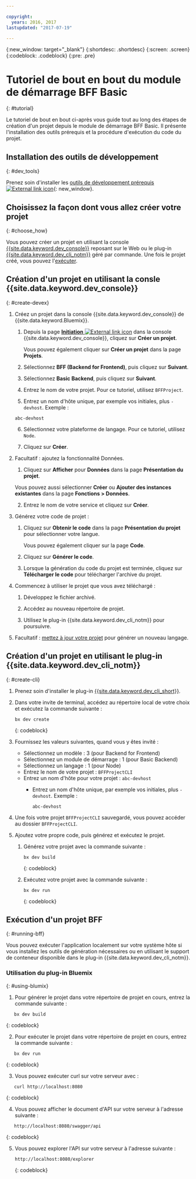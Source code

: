 ```yaml
---

copyright:
  years: 2016, 2017
lastupdated: "2017-07-19"

---
```

{:new_window: target="_blank"}
{:shortdesc: .shortdesc}
{:screen: .screen}
{:codeblock: .codeblock}
{:pre: .pre}

# Tutoriel de bout en bout du module de démarrage BFF Basic 
{: #tutorial}

Le tutoriel de bout en bout ci-après vous guide tout au long des étapes de
création d'un projet
depuis le module de démarrage BFF Basic. Il présente l'installation des
outils prérequis et la procédure d'exécution du code du projet.



## Installation des outils de développement
{: #dev_tools}

Prenez soin d'installer les [outils de développement prérequis![External link icon](../icons/launch-glyph.svg "External link icon")](get_code.html#prereq-dev-tools){: new_window}.


## Choisissez la façon dont vous allez créer votre projet 
{: #choose_how}

Vous pouvez créer un projet en utilisant la console [{{site.data.keyword.dev_console}}](#create-devex) reposant sur
le Web ou le plug-in [{{site.data.keyword.dev_cli_notm}}](#create-cli) géré par
commande. Une fois le projet créé, vous pouvez l'[exécuter](#running-bff).


## Création d'un projet en utilisant la consle {{site.data.keyword.dev_console}}
{: #create-devex}

1. Créez un projet dans la console {{site.data.keyword.dev_console}} de {{site.data.keyword.Bluemix}}.

	1. Depuis la page
[**Initiation** ![External link icon](../icons/launch-glyph.svg "External link icon")](https://console.ng.bluemix.net/developer/getting-started/) dans la console {{site.data.keyword.dev_console}}, cliquez sur **Créer un projet**.

		Vous pouvez également cliquer sur **Créer un projet** dans
la page **Projets**. 

	2. Sélectionnez **BFF (Backend for Frontend)**, puis cliquez
sur **Suivant**.

	3. Sélectionnez **Basic Backend**, puis cliquez sur
**Suivant**.

	4. Entrez le nom de votre projet. Pour ce tutoriel, utilisez `BFFProject`.   

	5. Entrez un nom d'hôte unique, par exemple vos initiales, plus `-devhost`. Exemple :
	
	 ```
	 abc-devhost
	 ``` 

	6. Sélectionnez votre plateforme de langage. Pour ce tutoriel, utilisez `Node`.
   
	7. Cliquez sur **Créer**.

2. Facultatif : ajoutez la fonctionnalité Données.

	1. Cliquez sur **Afficher** pour
**Données** dans la page **Présentation du projet**.

      Vous pouvez aussi sélectionner **Créer** ou
**Ajouter des instances existantes** dans la page
**Fonctions > Données**.


   2. Entrez le nom de votre service et cliquez sur
**Créer**.

3. Générez votre code de projet :

	1. Cliquez sur **Obtenir le code** dans la page
**Présentation du projet** pour sélectionner votre langue.

   
		Vous pouvez également cliquer sur la page **Code**.
      
	2. Cliquez sur **Générer le code**.
   
	3. Lorsque la génération du code du projet est terminée, cliquez sur **Télécharger le code** pour télécharger l'archive du projet.

4. Commencez à utiliser le projet que vous avez téléchargé :

	1. Développez le fichier archivé.
	
	2. Accédez au nouveau répertoire de projet.
	
	3. Utilisez le plug-in {{site.data.keyword.dev_cli_notm}} pour poursuivre.

5. Facultatif : [mettez à jour votre projet](project_overview_page.html#update_language) pour générer un nouveau langage.


## Création d'un projet en utilisant le plug-in {{site.data.keyword.dev_cli_notm}}
{: #create-cli}

1. Prenez soin d'installer le plug-in [{{site.data.keyword.dev_cli_short}}](dev_cli.html).

2. Dans votre invite de terminal, accédez au répertoire local de votre choix et exécutez la commande suivante :
  
	```
	bx dev create
	```
	{: codeblock}
	
3. Fournissez les valeurs suivantes, quand vous y êtes invité :

	* Sélectionnez un modèle : 3 (pour Backend for Frontend)
	* Sélectionnez un module de démarrage : 1 (pour Basic Backend)
	* Sélectionnez un langage : 1 (pour Node)
	* Entrez le nom de votre projet : `BFFProjectCLI`
	* Entrez un nom d'hôte pour votre projet : `abc-devhost`
	  * Entrez un nom d'hôte unique, par exemple vos initiales, plus
`-devhost`. Exemple :
	
	     ```
	     abc-devhost
	     ```
	  
4. Une fois votre projet `BFFProjectCLI` sauvegardé, vous pouvez
accéder au dossier `BFFProjectCLI`. 

5. Ajoutez votre propre code, puis générez et exécutez le projet.

 
	1. Générez votre projet avec la commande suivante : 

		```
		bx dev build
		```
		{: codeblock}
		 
	2. Exécutez votre projet avec la commande suivante :

 		```
		bx dev run
		```
		{: codeblock}


## Exécution d'un projet BFF
{: #running-bff}

Vous pouvez exécuter l'application localement sur votre système hôte si vous installez les outils de génération nécessaires ou en utilisant le support de conteneur disponible dans le plug-in {{site.data.keyword.dev_cli_notm}}.


### Utilisation du plug-in Bluemix
{: #using-blumix}

1. Pour générer le projet dans votre répertoire de projet en cours, entrez la commande suivante :
```
   bx dev build
   ```
   {: codeblock}

2. Pour exécuter le projet dans votre répertoire de projet en cours, entrez la commande suivante :
```
   bx dev run
   ```
   {: codeblock}

3. Vous pouvez exécuter curl sur votre serveur avec :
```
   curl http://localhost:8080
   ```
   {: codeblock}

4. Vous pouvez afficher le document d'API sur votre serveur à l'adresse suivante :
```
   http://localhost:8080/swagger/api
   ```
   {: codeblock}

5. Vous pouvez explorer l'API sur votre serveur à l'adresse suivante :
   ```
   http://localhost:8080/explorer
   ```
   {: codeblock}
